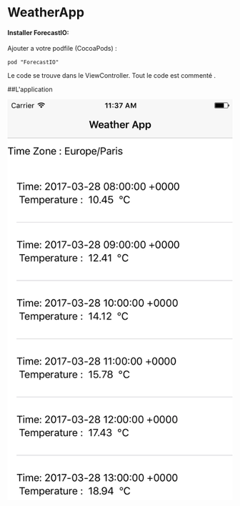 # WeatherApp



#### Installer ForecastIO:
Ajouter a votre podfile (CocoaPods) : 
```
pod "ForecastIO" 
``` 

Le code se trouve dans le ViewController. Tout le code est commenté .


##L'application 


<img src = "https://github.com/DavSCo/WeatherApp/blob/master/WeatherApp.png" title = "WeatherApp" alt = "WeatherApp">

